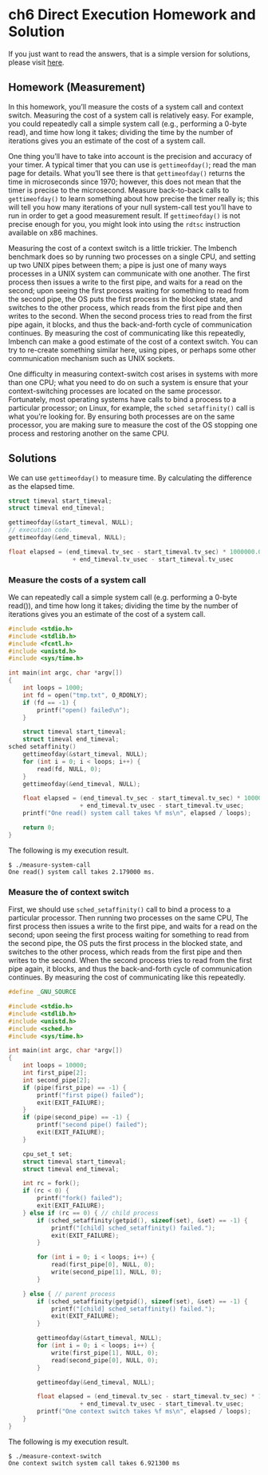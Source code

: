 # ch6 Direct Execution Homework and Solution

If you just want to read the answers, that is a simple version for solutions, please visit [here](../solution.md).

## Homework (Measurement)

In this homework, you’ll measure the costs of a system call and context switch. Measuring the cost of a system call is relatively easy. For example, you could repeatedly call a simple system call (e.g., performing a 0-byte read), and time how long it takes; dividing the time by the number of iterations gives you an estimate of the cost of a system call.

One thing you’ll have to take into account is the precision and accuracy of your timer. A typical timer that you can use is `gettimeofday()`; read the man page for details. What you’ll see there is that `gettimeofday()` returns the time in microseconds since 1970; however, this does not mean that the timer is precise to the microsecond. Measure back-to-back calls to `gettimeofday()` to learn something about how precise the timer really is; this will tell you how many iterations of your null system-call test you’ll have to run in order to get a good measurement result. If `gettimeofday()` is not precise enough for you, you might look into using the `rdtsc` instruction available on x86 machines.

Measuring the cost of a context switch is a little trickier. The lmbench benchmark does so by running two processes on a single CPU, and setting up two UNIX pipes between them; a pipe is just one of many ways processes in a UNIX system can communicate with one another. The first process then issues a write to the first pipe, and waits for a read on the second; upon seeing the first process waiting for something to read from the second pipe, the OS puts the first process in the blocked state, and switches to the other process, which reads from the first pipe and then writes to the second. When the second process tries to read from the first pipe again, it blocks, and thus the back-and-forth cycle of communication continues. By measuring the cost of communicating like this repeatedly, lmbench can make a good estimate of the cost of a context switch. You can try to re-create something similar here, using pipes, or perhaps some other communication mechanism such as UNIX sockets.

One difficulty in measuring context-switch cost arises in systems with more than one CPU; what you need to do on such a system is ensure that your context-switching processes are located on the same processor. Fortunately, most operating systems have calls to bind a process to a particular processor; on Linux, for example, the `sched setaffinity()` call is what you’re looking for. By ensuring both processes are on the same processor, you are making sure to measure the cost of the OS stopping one process and restoring another on the same CPU.

## Solutions

We can use `gettimeofday()` to measure time. By calculating the difference as the elapsed time. 

```c
struct timeval start_timeval;
struct timeval end_timeval;

gettimeofday(&start_timeval, NULL);
// execution code.
gettimeofday(&end_timeval, NULL);

float elapsed = (end_timeval.tv_sec - start_timeval.tv_sec) * 1000000.0
                  + end_timeval.tv_usec - start_timeval.tv_usec
```

### Measure the costs of a system call

We can repeatedly call a simple system call (e.g. performing a 0-byte read()), and time how long it takes; dividing the time by the number of iterations gives you an estimate of the cost of a system call.

```c
#include <stdio.h>
#include <stdlib.h>
#include <fcntl.h>
#include <unistd.h>
#include <sys/time.h>

int main(int argc, char *argv[])
{
    int loops = 1000;
    int fd = open("tmp.txt", O_RDONLY);
    if (fd == -1) {
        printf("open() failed\n");
    }

    struct timeval start_timeval;
    struct timeval end_timeval;
sched setaffinity()
    gettimeofday(&start_timeval, NULL);
    for (int i = 0; i < loops; i++) {
        read(fd, NULL, 0);
    }
    gettimeofday(&end_timeval, NULL);

    float elapsed = (end_timeval.tv_sec - start_timeval.tv_sec) * 1000000.0
                    + end_timeval.tv_usec - start_timeval.tv_usec;
    printf("One read() system call takes %f ms\n", elapsed / loops);

    return 0;
}
```

The following is my execution result.

```console
$ ./measure-system-call
One read() system call takes 2.179000 ms.
```

### Measure the  of context switch

First, we should use `sched_setaffinity()` call to bind a process to a particular processor. Then running two processes on the same CPU, The first process then issues a write to the first pipe, and waits for a read on the second; upon seeing the first process waiting for something to read from the second pipe, the OS puts the first process in the blocked state, and switches to the other process, which reads from the first pipe and then writes to the second. When the second process tries to read from the first pipe again, it blocks, and thus the back-and-forth cycle of communication continues. By measuring the cost of communicating like this repeatedly.

```c
#define _GNU_SOURCE

#include <stdio.h>
#include <stdlib.h>
#include <unistd.h>
#include <sched.h>
#include <sys/time.h>

int main(int argc, char *argv[])
{
    int loops = 10000;
    int first_pipe[2];
    int second_pipe[2];
    if (pipe(first_pipe) == -1) {
        printf("first pipe() failed");
        exit(EXIT_FAILURE);
    }
    if (pipe(second_pipe) == -1) {
        printf("second pipe() failed");
        exit(EXIT_FAILURE);
    }

    cpu_set_t set;
    struct timeval start_timeval;
    struct timeval end_timeval;

    int rc = fork();
    if (rc < 0) {
        printf("fork() failed");
        exit(EXIT_FAILURE);
    } else if (rc == 0) { // child process
        if (sched_setaffinity(getpid(), sizeof(set), &set) == -1) {
            printf("[child] sched_setaffinity() failed.");
            exit(EXIT_FAILURE);
        }

        for (int i = 0; i < loops; i++) {
            read(first_pipe[0], NULL, 0);
            write(second_pipe[1], NULL, 0);
        }

    } else { // parent process
        if (sched_setaffinity(getpid(), sizeof(set), &set) == -1) {
            printf("[child] sched_setaffinity() failed.");
            exit(EXIT_FAILURE);
        }

        gettimeofday(&start_timeval, NULL);
        for (int i = 0; i < loops; i++) {
            write(first_pipe[1], NULL, 0);
            read(second_pipe[0], NULL, 0);
        }

        gettimeofday(&end_timeval, NULL);

        float elapsed = (end_timeval.tv_sec - start_timeval.tv_sec) * 1000000.0
                    + end_timeval.tv_usec - start_timeval.tv_usec;
        printf("One context switch takes %f ms\n", elapsed / loops);
    }
}

```

The following is my execution result.

```console
$ ./measure-context-switch 
One context switch system call takes 6.921300 ms
```
 
